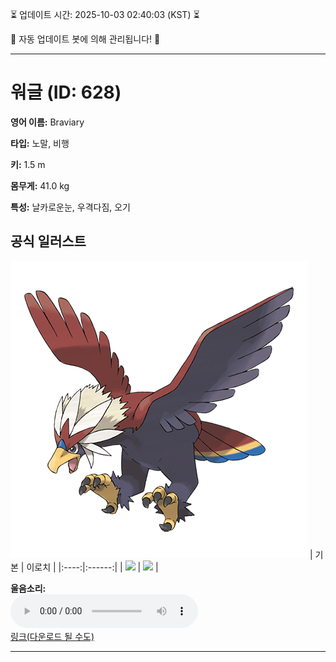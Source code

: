 
⏳ 업데이트 시간: 2025-10-03 02:40:03 (KST) ⏳

🤖 자동 업데이트 봇에 의해 관리됩니다! 🤖

---

# 워글 (ID: 628)
**영어 이름:** Braviary

**타입:** 노말, 비행

**키:** 1.5 m

**몸무게:** 41.0 kg

**특성:** 날카로운눈, 우격다짐, 오기

## 공식 일러스트
![](https://raw.githubusercontent.com/PokeAPI/sprites/master/sprites/pokemon/other/official-artwork/628.png)
| 기본 | 이로치 |
|:----:|:------:|
| <img src="http://play.pokemonshowdown.com/sprites/ani/braviary.gif" width="200"> | <img src="http://play.pokemonshowdown.com/sprites/ani-shiny/braviary.gif" width="200"> |

**울음소리:**<br><audio controls src="https://raw.githubusercontent.com/PokeAPI/cries/main/cries/pokemon/latest/628.ogg"></audio><br> [링크(다운로드 될 수도)](https://raw.githubusercontent.com/PokeAPI/cries/main/cries/pokemon/latest/628.ogg)


---
